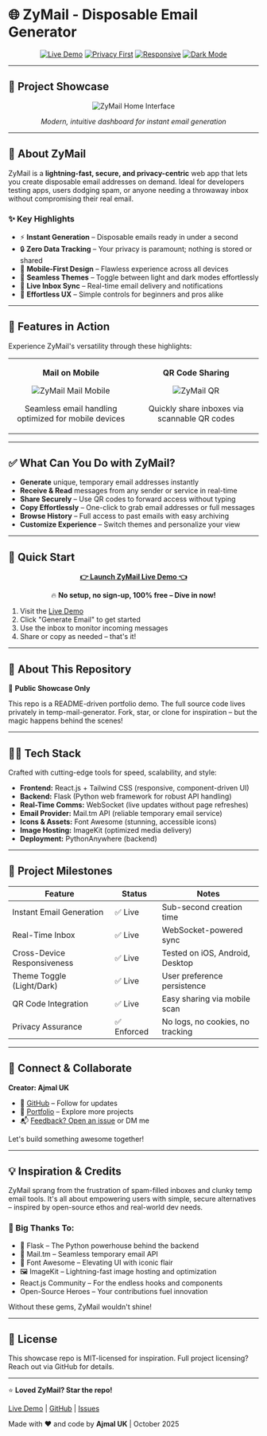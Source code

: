 # 🌐 ZyMail - Disposable Email Generator

<div align="center">

[![Live Demo](https://img.shields.io/badge/Live_Demo-Visit_Now-blue?style=for-the-badge&logo=globe)](https://zymail.pythonanywhere.com)
[![Privacy First](https://img.shields.io/badge/Privacy-First-brightgreen?style=for-the-badge&logo=shield)](https://zymail.pythonanywhere.com)
[![Responsive](https://img.shields.io/badge/Responsive-Design-orange?style=for-the-badge&logo=css3)](https://zymail.pythonanywhere.com)
[![Dark Mode](https://img.shields.io/badge/Dark_Mode-Supported-purple?style=for-the-badge&logo=moon)](https://zymail.pythonanywhere.com)

</div>

---

## 📸 Project Showcase

<div align="center">

![ZyMail Home Interface](https://ik.imagekit.io/uthakkan/ZyMail/readme.md/home.png?tr=w-800)

*Modern, intuitive dashboard for instant email generation*

</div>

---

## 🚀 About ZyMail

ZyMail is a **lightning-fast, secure, and privacy-centric** web app that lets you create disposable email addresses on demand. Ideal for developers testing apps, users dodging spam, or anyone needing a throwaway inbox without compromising their real email.

### ✨ Key Highlights

- ⚡ **Instant Generation** – Disposable emails ready in under a second
- 🔒 **Zero Data Tracking** – Your privacy is paramount; nothing is stored or shared
- 📱 **Mobile-First Design** – Flawless experience across all devices
- 🌙 **Seamless Themes** – Toggle between light and dark modes effortlessly
- 💬 **Live Inbox Sync** – Real-time email delivery and notifications
- 🎯 **Effortless UX** – Simple controls for beginners and pros alike

---

## 🎯 Features in Action

Experience ZyMail's versatility through these highlights:

<div align="center" style="width: 100%;">

<table>
<tr>
<td align="center" width="50%">

**Mail on Mobile**

![ZyMail Mail Mobile](https://ik.imagekit.io/uthakkan/ZyMail/readme.md/mail-mobile.png?tr=w-400)

Seamless email handling optimized for mobile devices

</td>
<td align="center" width="50%">

**QR Code Sharing**

![ZyMail QR](https://ik.imagekit.io/uthakkan/ZyMail/readme.md/qr.png?tr=w-400)

Quickly share inboxes via scannable QR codes

</td>
</tr>
</table>

</div>

---

## ✅ What Can You Do with ZyMail?

- **Generate** unique, temporary email addresses instantly
- **Receive & Read** messages from any sender or service in real-time
- **Share Securely** – Use QR codes to forward access without typing
- **Copy Effortlessly** – One-click to grab email addresses or full messages
- **Browse History** – Full access to past emails with easy archiving
- **Customize Experience** – Switch themes and personalize your view

---

## 🚀 Quick Start

<div align="center">

[**👉 Launch ZyMail Live Demo 👈**](https://zymail.pythonanywhere.com)

🔥 **No setup, no sign-up, 100% free – Dive in now!**

</div>

1. Visit the [Live Demo](https://zymail.pythonanywhere.com)
2. Click "Generate Email" to get started
3. Use the inbox to monitor incoming messages
4. Share or copy as needed – that's it!

---

## 📝 About This Repository

📌 **Public Showcase Only**

This repo is a README-driven portfolio demo. The full source code lives privately in temp-mail-generator. Fork, star, or clone for inspiration – but the magic happens behind the scenes!

---

## 👨‍💻 Tech Stack

Crafted with cutting-edge tools for speed, scalability, and style:

- **Frontend:** React.js + Tailwind CSS (responsive, component-driven UI)
- **Backend:** Flask (Python web framework for robust API handling)
- **Real-Time Comms:** WebSocket (live updates without page refreshes)
- **Email Provider:** Mail.tm API (reliable temporary email service)
- **Icons & Assets:** Font Awesome (stunning, accessible icons)
- **Image Hosting:** ImageKit (optimized media delivery)
- **Deployment:** PythonAnywhere (backend)

---

## 🌟 Project Milestones

| Feature | Status | Notes |
|---------|--------|-------|
| Instant Email Generation | ✅ Live | Sub-second creation time |
| Real-Time Inbox | ✅ Live | WebSocket-powered sync |
| Cross-Device Responsiveness | ✅ Live | Tested on iOS, Android, Desktop |
| Theme Toggle (Light/Dark) | ✅ Live | User preference persistence |
| QR Code Integration | ✅ Live | Easy sharing via mobile scan |
| Privacy Assurance | ✅ Enforced | No logs, no cookies, no tracking |

---

## 📧 Connect & Collaborate

**Creator: Ajmal UK**

- 🐙 [GitHub](https://github.com/ajmal-uk) – Follow for updates
- 💼 [Portfolio](https://ajmaluk.netlify.com/) – Explore more projects
- 📬 [Feedback? Open an issue](https://github.com/ajmal-uk/zymail-temp-mail-generator/issues) or DM me

Let's build something awesome together!

---

## 💡 Inspiration & Credits

ZyMail sprang from the frustration of spam-filled inboxes and clunky temp email tools. It's all about empowering users with simple, secure alternatives – inspired by open-source ethos and real-world dev needs.

### 🙌 Big Thanks To:

- 🐍 Flask – The Python powerhouse behind the backend
- 📧 Mail.tm – Seamless temporary email API
- 🎨 Font Awesome – Elevating UI with iconic flair
- 🖼 ImageKit – Lightning-fast image hosting and optimization
- React.js Community – For the endless hooks and components
- Open-Source Heroes – Your contributions fuel innovation

Without these gems, ZyMail wouldn't shine!

---

## 📄 License

This showcase repo is MIT-licensed for inspiration. Full project licensing? Reach out via GitHub for details.

---

⭐ **Loved ZyMail? Star the repo!**

[Live Demo](https://zymail.pythonanywhere.com) | [GitHub](https://github.com/ajmal-uk) | [Issues](https://github.com/ajmal-uk/zymail-temp-mail-generator/issues)

Made with ❤️ and code by **Ajmal UK** | October 2025
